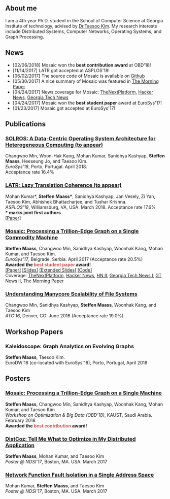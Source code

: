 ## About me

I am a 4th year Ph.D. student in the School of Computer Science at Georgia Institute of
technology, advised by [Dr.Taesoo Kim](https://taesoo.gtisc.gatech.edu/).
My research interests include Distributed Systems, Computer Networks, Operating
Systems, and Graph Processing.

## News

* [02/06/2018] Mosaic won the **best contribution award** at OBD'18\!
* [11/14/2017] LATR got accepted at ASPLOS'18\!
* [06/02/2017] The source code of Mosaic is available on [Github](https://github.com/sslab-gatech/mosaic/)
* [05/30/2017] A nice summary of Mosaic was featured in [The Morning Paper](https://blog.acolyer.org/2017/05/30/mosaic-processing-a-trillion-edge-graph-on-a-single-machine/)
* [04/24/2017] News coverage for Mosaic: [TheNextPlatform](https://www.nextplatform.com/2017/04/27/trillion-edge-graph-single-commodity-node/), [Hacker News](https://news.ycombinator.com/item?id=14218231), [Georgia Tech News](http://www.cc.gatech.edu/news/591078/work-speed-graph-processing-earns-best-student-paper-award)
* [04/24/2017] Mosaic won the **best student paper** award at EuroSys'17\!
* [01/23/2017] Mosaic got accepted at EuroSys'17\!

## Publications

### [SOLROS: A Data-Centric Operating System Architecture for Heterogeneous Computing (to appear)](./data/solros-eurosy18.pdf)
Changwoo Min, Woon-Hak Kang, Mohan Kumar, Sanidhya Kashyap, **Steffen Maass**, Heeseung Jo, and Taesoo Kim.  
_EuroSys'18_, Porto, Portugal. April 2018.  
Acceptance rate 16.4%

### [LATR: Lazy Translation Coherence (to appear)](./data/latr-asplos18.pdf)
Mohan Kumar\*, **Steffen Maass\***, Sanidhya Kashyap, Jan Vesely, Zi Yan, Taesoo Kim, Abhishek Bhattacharjee, and Tushar Krishna.  
_ASPLOS'18_, Williamsburg, VA, USA. March 2018.
Acceptance rate 17.6%  
**\* marks joint first authors**<br />
[\[Paper\]](./data/latr-asplos18.pdf)

### [Mosaic: Processing a Trillion-Edge Graph on a Single Commodity Machine](./data/mosaic-eurosys17.pdf)
**Steffen Maass**, Changwoo Min, Sanidhya Kashyap, Woonhak Kang, Mohan Kumar, and Taesoo Kim.<br />
_EuroSys'17_, Belgrade, Serbia. April 2017 (Acceptance rate 20.5%)<br />
**Awarded the <span style="color: #d9534f;">best student paper</span> award\!** <br />
[\[Paper\]](http://dl.acm.org/authorize?N38846)
[\[Slides\]](./data/mosaic-talk-eurosys17.pdf)
[\[Extended Slides\]](./data/mosaic-talk-extended.pdf)
[\[Code\]](https://github.com/sslab-gatech/mosaic/)<br />
Coverage: 
[TheNextPlatform](https://www.nextplatform.com/2017/04/27/trillion-edge-graph-single-commodity-node/),
[Hacker News](https://news.ycombinator.com/item?id=14218231),
[HN II](https://news.ycombinator.com/item?id=14443398),
[Georgia Tech News I](http://www.cc.gatech.edu/news/591078/work-speed-graph-processing-earns-best-student-paper-award),
[GT News II](http://www.cc.gatech.edu/news/591162/trillion-edge-graph-single-accelerated-node),
[The Morning Paper](https://blog.acolyer.org/2017/05/30/mosaic-processing-a-trillion-edge-graph-on-a-single-machine/)

### [Understanding Manycore Scalability of File Systems](./data/fxmark-atc16.pdf)
Changwoo Min, Sanidhya Kashyap, **Steffen Maass**, Woonhak Kang, and Taesoo Kim<br />
_ATC'16_, Denver, CO. June 2016 (Acceptance rate 19.0%)

## Workshop Papers

### Kaleidoscope: Graph Analytics on Evolving Graphs
**Steffen Maass**, Taesoo Kim.<br />
EuroDW'18 (co-located with EuroSys'18), Porto, Portugal, April 2018

## Posters

### [Mosaic: Processing a Trillion-Edge Graph on a Single Machine](./data/mosaic-poster-obd18.pdf)
**Steffen Maass**, Changwoo Min, Sanidhya Kashyap, Woonhak Kang, Mohan Kumar, and Taesoo Kim<br />
_Workshop on Optimization & Big Data (OBD'18)_, KAUST, Saudi Arabia. February 2018<br />
**Awarded the <span style="color: #d9534f;">best contribution</span> award\!**

### [DistCoz: Tell Me What to Optimize in My Distributed Application](./data/dist-coz-poster-nsdi17.pdf)
**Steffen Maass**, Mohan Kumar, and Taesoo Kim<br />
_Poster @ NDSI'17_, Boston, MA. USA. March 2017

### [Network Function Fault Isolation in a Single Address Space](./data/nfv-fault-poster-nsdi17.pdf)
Mohan Kumar, **Steffen Maass**, and Taesoo Kim<br />
_Poster @ NDSI'17_, Boston, MA. USA. March 2017
